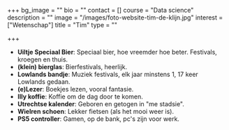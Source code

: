 +++
bg_image = ""
bio = ""
contact = []
course = "Data science"
description = ""
image = "/images/foto-website-tim-de-klijn.jpg"
interest = ["Wetenschap"]
title = "Tim"
type = ""

+++
* **Uiltje Speciaal Bier**: Speciaal bier, hoe vreemder hoe beter. Festivals, kroegen en thuis.
* **(klein) bierglas**: Bierfestivals, heerlijk.
* **Lowlands bandje**: Muziek festivals, elk jaar minstens 1, 17 keer Lowlands gedaan.
* **(e)Lezer**: Boekjes lezen, vooral fantasie.
* **Illy koffie**: Koffie om de dag door te komen.
* **Utrechtse kalender**: Geboren en getogen in "me stadsie".
* **Wielren schoen**: Lekker fietsen (als het mooi weer is).
* **PS5 controller**: Gamen, op de bank, pc's zijn voor werk.